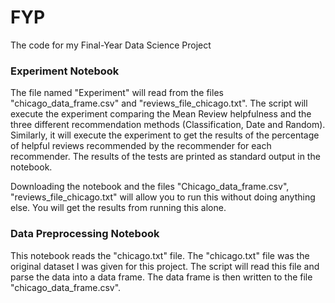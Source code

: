 # FYP
The code for my Final-Year Data Science Project

### Experiment Notebook
The file named "Experiment" will read from the files "chicago_data_frame.csv" and "reviews_file_chicago.txt". The script will execute the experiment comparing the Mean Review helpfulness and the three different recommendation methods (Classification, Date and Random). Similarly, it will execute the experiment to get the results of the percentage of helpful reviews recommended by the recommender for each recommender. The results of the tests are printed as standard output in the notebook. 

Downloading the notebook and the files "Chicago_data_frame.csv", "reviews_file_chicago.txt" will allow you to run this without doing anything else. You will get the results from running this alone.


### Data Preprocessing Notebook

This notebook reads the "chicago.txt" file. The "chicago.txt" file was the original dataset I was given for this project. The script will read this file and parse the data into a data frame. The data frame is then written to the file "chicago_data_frame.csv".
